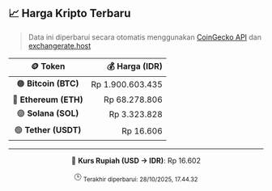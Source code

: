 

<!-- HARGA_KRIPTO -->
## 📈 Harga Kripto Terbaru

> Data ini diperbarui secara otomatis menggunakan [CoinGecko API](https://www.coingecko.com/) dan [exchangerate.host](https://exchangerate.host/)

<div align="center">

| 🪙 Token | 💰 Harga (IDR) |
|:------:|---------------:|
| 🟠 **Bitcoin (BTC)**   | Rp 1.900.603.435 |
| 🔵 **Ethereum (ETH)**  | Rp 68.278.806 |
| 🟣 **Solana (SOL)**    | Rp 3.323.828 |
| 🟢 **Tether (USDT)**   | Rp 16.606 |

---

💱 **Kurs Rupiah (USD → IDR)**: Rp 16.602

🕒 <sub>Terakhir diperbarui: 28/10/2025, 17.44.32</sub>

</div>
<!-- /HARGA_KRIPTO -->